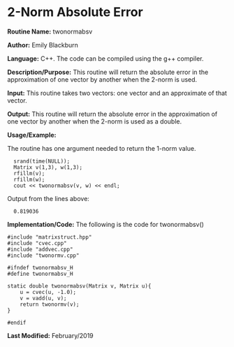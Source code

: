 # 2-Norm Absolute Error

**Routine Name:**           twonormabsv

**Author:** Emily Blackburn

**Language:** C++. The code can be compiled using the g++ compiler.


**Description/Purpose:** This routine will return the absolute error in the approximation of one vector by another when the 2-norm is used.

**Input:** This routine takes two vectors: one vector and an approximate of that vector.

**Output:** This routine will return the absolute error in the approximation of one vector by another when the 2-norm is used as a double.

**Usage/Example:**

The routine has one argument needed to return the 1-norm value.

      srand(time(NULL));
      Matrix v(1,3), w(1,3);
      rfillm(v);
      rfillm(w);
      cout << twonormabsv(v, w) << endl;

Output from the lines above:

      0.819036

**Implementation/Code:** The following is the code for twonormabsv()

    #include "matrixstruct.hpp"
    #include "cvec.cpp"
    #include "addvec.cpp"
    #include "twonormv.cpp"

    #ifndef twonormabsv_H
    #define twonormabsv_H

    static double twonormabsv(Matrix v, Matrix u){
        u = cvec(u, -1.0);
        v = vadd(u, v);
        return twonormv(v);
    }

    #endif



**Last Modified:** February/2019
